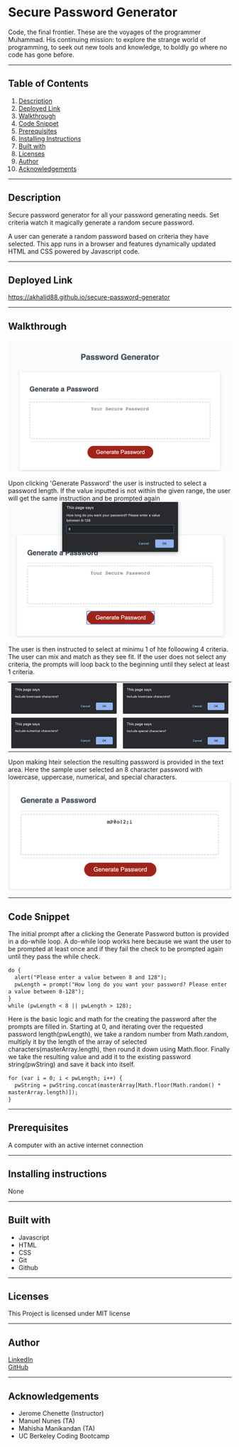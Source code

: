 # Secure Password Generator
Code, the final frontier. These are the voyages of the programmer Muhammad. His continuing mission: to explore the strange world of programming, to seek out new tools and knowledge, to boldly go where no code has gone before.

-----------------------
## Table of Contents
1. [Description](#description)
2. [Deployed Link](#deployed-link)
3. [Walkthrough](#walkthrough)
4. [Code Snippet](#code-snippet)
5. [Prerequisites](#prerequisites)
6. [Installing Instructions](#installing-instructions)
7. [Built with](#built-with)
8. [Licenses](#licenses)
9. [Author](#author)
10. [Acknowledgements](#acknowledgements)

-----------------------
## Description
Secure password generator for all your password generating needs. Set criteria watch it magically generate a random secure password. 

A user can generate a random password based on criteria they have selected. This app runs in a browser and features dynamically updated HTML and CSS powered by Javascript code. 

-----------------------
## Deployed Link
https://akhalid88.github.io/secure-password-generator

-----------------------
## Walkthrough
![Site](assets/readme/main.png)

Upon clicking 'Generate Password' the user is instructed to select a password length. If the value inputted is not within the given range, the user will get the same instruction and be prompted again
![PassLength](assets/readme/pw-length.png)

The user is then instructed to select at minimu 1 of hte folloowing 4 criteria. The user can mix and match as they see fit. If the user does not select any criteria, the prompts will loop back to the beginning until they select at least 1 criteria.


||| 
| :------------- | :----------: |
| ![Lowercase](assets/readme/lowercase.png) | ![Lowercase](assets/readme/lowercase.png)   |
| ![Numerical](assets/readme/numerical.png) | ![Special](assets/readme/special.png)       |

Upon making hteir selection the resulting password is provided in the text area. Here the sample user selected an 8 character password with lowercase, uppercase, numerical, and special characters.
![Result](assets/readme/password.png)

-----------------------
## Code Snippet

The initial prompt after a clicking the Generate Password button is provided in a do-while loop. A do-while loop works here because we want the user to be prompted at least once and if they fail the check to be prompted again until they pass the while check.

```
do {
  alert("Please enter a value between 8 and 128");
  pwLength = prompt("How long do you want your password? Please enter a value between 8-128");
} 
while (pwLength < 8 || pwLength > 128);
```

Here is the basic logic and math for the creating the password after the prompts are filled in. Starting at 0, and iterating over the requested password length(pwLength), we take a random number from Math.random, multiply it by the length of the array of selected characters(masterArray.length), then round it down using Math.floor. Finally we take the resulting value and add it to the existing password string(pwString) and save it back into itself. 

```
for (var i = 0; i < pwLength; i++) {
  pwString = pwString.concat(masterArray[Math.floor(Math.random() * masterArray.length)]);
}
```

-----------------------
## Prerequisites
A computer with an active internet connection

-----------------------
## Installing instructions
None

-----------------------
## Built with
- Javascript
- HTML
- CSS
- Git
- Github

-----------------------
## Licenses
This Project is licensed under MIT license

-----------------------
## Author

[LinkedIn](https://www.linkedin.com/in/abdullahkhalid/)
<br>
[GitHub](https://github.com/akhalid88)

-----------------------
## Acknowledgements
- Jerome Chenette (Instructor)
- Manuel Nunes (TA)
- Mahisha Manikandan (TA)
- UC Berkeley Coding Bootcamp